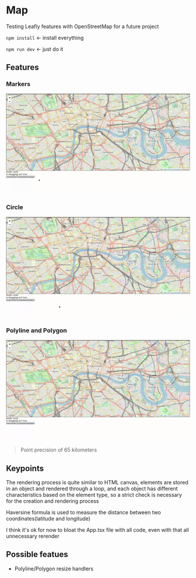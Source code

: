 # Map

Testing Leafly features with OpenStreetMap for a future project

`npm install` <- install everything

`npm run dev` <- just do it

## Features

### Markers

![Placing markers on click in the map](https://github.com/thiagorf/testing-leaflet/blob/images/docs/marker.gif)

### Circle

![Placing a circle on the map and adjusting its size by moving the cursor](https://github.com/thiagorf/testing-leaflet/blob/images/docs/circle.gif)

### Polyline and Polygon

![Placing multiple line segments and creating a polygon if the segments connect itself](https://github.com/thiagorf/testing-leaflet/blob/images/docs/poly.gif)

> Point precision of 65 kilometers

## Keypoints

The rendering process is quite similar to HTML canvas,
elements are stored in an object and rendered through a loop,
and each object has different characteristics based on the element type,
so a strict check is necessary for the creation and rendering process

Haversine formula is used to measure the distance between two coordinates(latitude and longitude)

I think it's ok for now to bloat the App.tsx file with all code, even with that all unnecessary rerender

## Possible featues

- Polyline/Polygon resize handlers
